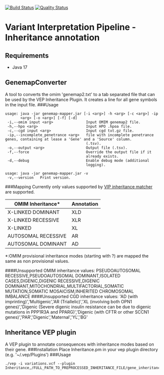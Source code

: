 [![Build Status](https://app.travis-ci.com/molgenis/vip-inheritance.svg?branch=main)](https://app.travis-ci.com/molgenis/vip-inheritance)
[![Quality Status](https://sonarcloud.io/api/project_badges/measure?project=molgenis_vip-inheritance&metric=alert_status)](https://sonarcloud.io/dashboard?id=molgenis_vip-inheritance)
# Variant Interpretation Pipeline - Inheritance annotation
## Requirements
- Java 17
## GenemapConverter
A tool to converts the omim 'genemap2.txt' to a tab separated file that can be used by the VEP Inheritance Plugin.
It creates a line for all gene symbols in the input file.
###Usage
```
usage: java -jar genemap-mapper.jar [-i <arg>] -h <arg> [-c <arg>] -ip
       <arg> [-o <arg>] [-f] [-d]
 -i,--omim input <arg>               Input OMIM genemap2 file.
 -h,--hpo <arg>                      Input HPO .hpoa file.
 -c,--cgd input <arg>                Input cgd txt.gz file.
 -ip,--incomplete_penetrance <arg>   file with incomplete penetrance genes, containing at lease a 'Gene' and a 'Source' column.
                                     (.tsv).
 -o,--output <arg>                   Output file (.tsv).
 -f,--force                          Override the output file if it
                                     already exists.
 -d,--debug                          Enable debug mode (additional
                                     logging).

usage: java -jar genemap-mapper.jar -v
 -v,--version   Print version.
```

###Mapping
Currently only values supported by [VIP inheritance matcher](https://github.com/molgenis/vip-inheritance-matcher) are supported.

|OMIM Inheritance*|Annotation|
|---|---|
|X-LINKED DOMINANT|XLD|
|X-LINKED RECESSIVE|XLR|
|X-LINKED|XL|
|AUTOSOMAL RECESSIVE|AR|
|AUTOSOMAL DOMINANT|AD|
*:OMIM provisional inheritance modes (starting with ?) are mapped the same as non provisional values.

####Unsupported OMIM inheritance values:
PSEUDOAUTOSOMAL RECESSIVE,PSEUDOAUTOSOMAL DOMINANT,ISOLATED CASES,DIGENIC,DIGENIC RECESSIVE,DIGENIC DOMINANT,MITOCHONDRIAL,MULTIFACTORIAL,SOMATIC MUTATION,SOMATIC MOSAICISM,INHERITED CHROMOSOMAL IMBALANCE
####Unsupported CGD inheritance values:
'AD (with imprinting)','Multigenic','AR (Triallelic)','XL (involving both OPN1 genes)','Digenic (Severe digenic insulin resistance can be due to digenic mutations in PPP1R3A and PPARG)','Digenic (with CFTR or other SCCN1 genes)','PAR','Digenic','Maternal','YL','BG'

## Inheritance VEP plugin
A VEP plugin to annotate consequences with inheritance modes based on their gene.
###Installation
Place Inheritance.pm in your vep plugin directory (e.g. '~/.vep/Plugins')
###Usage
```
./vep -i variations.vcf --plugin Inheritance,/FULL_PATH_TO_PREPROCESSED_INHERITANCE_FILE/gene_inheritance_modes.tsv
```
